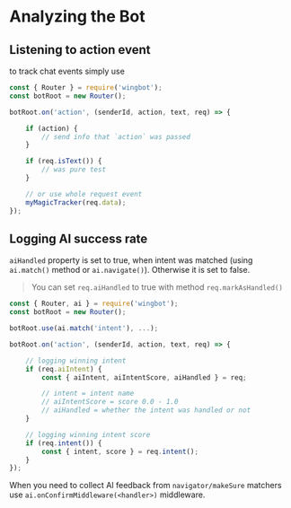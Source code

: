 # Analyzing the Bot

## Listening to action event

to track chat events simply use

```javascript
const { Router } = require('wingbot');
const botRoot = new Router();

botRoot.on('action', (senderId, action, text, req) => {

    if (action) {
        // send info that `action` was passed
    }

    if (req.isText()) {
        // was pure test
    }

    // or use whole request event
    myMagicTracker(req.data);
});
```

## Logging AI success rate

`aiHandled` property is set to true, when intent was matched (using `ai.match()` method or `ai.navigate()`). Otherwise it is set to false.

> You can set `req.aiHandled` to true with method `req.markAsHandled()`

```javascript
const { Router, ai } = require('wingbot');
const botRoot = new Router();

botRoot.use(ai.match('intent'), ...);

botRoot.on('action', (senderId, action, text, req) => {

    // logging winning intent
    if (req.aiIntent) {
        const { aiIntent, aiIntentScore, aiHandled } = req;

        // intent = intent name
        // aiIntentScore = score 0.0 - 1.0
        // aiHandled = whether the intent was handled or not
    }

    // logging winning intent score
    if (req.intent()) {
        const { intent, score } = req.intent();
    }
});
```

When you need to collect AI feedback from `navigator/makeSure` matchers use `ai.onConfirmMiddleware(<handler>)` middleware.
